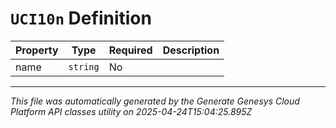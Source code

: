 # `UCI10n` Definition

| Property | Type | Required | Description |
|----------|------|----------|-------------|
| name | `string` | No |  |

---

*This file was automatically generated by the Generate Genesys Cloud Platform API classes utility on 2025-04-24T15:04:25.895Z*